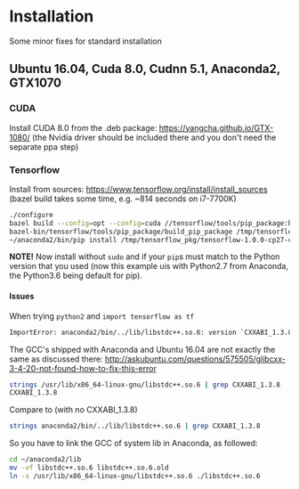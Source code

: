 # Installation

Some minor fixes for standard installation

## Ubuntu 16.04, Cuda 8.0, Cudnn 5.1, Anaconda2, GTX1070

### CUDA

Install CUDA 8.0 from the .deb package: https://yangcha.github.io/GTX-1080/ (the Nvidia driver should be included there and you don't need the separate ppa step)

### Tensorflow

Install from sources:
https://www.tensorflow.org/install/install_sources (bazel build takes some time, e.g. ~814 seconds on i7-7700K)

```bash
./configure 
bazel build --config=opt --config=cuda //tensorflow/tools/pip_package:build_pip_package 
bazel-bin/tensorflow/tools/pip_package/build_pip_package /tmp/tensorflow_pkg
~/anaconda2/bin/pip install /tmp/tensorflow_pkg/tensorflow-1.0.0-cp27-cp27mu-linux_x86_64.whl 
```
**NOTE!** Now install without `sudo` and if your `pip`s must match to the Python version that you used (now this example uis with Python2.7 from Anaconda, the Python3.6 being default for pip).

#### Issues

When trying `python2` and `import tensorflow as tf`

```bash
ImportError: anaconda2/bin/../lib/libstdc++.so.6: version `CXXABI_1.3.8' not found (required by anaconda2/lib/python2.7/site-packages/tensorflow/python/_pywrap_tensorflow.so)
```

The GCC's shipped with Anaconda and Ubuntu 16.04 are not exactly the same as discussed there: http://askubuntu.com/questions/575505/glibcxx-3-4-20-not-found-how-to-fix-this-error

```bash
strings /usr/lib/x86_64-linux-gnu/libstdc++.so.6 | grep CXXABI_1.3.8
CXXABI_1.3.8
```

Compare to (with no CXXABI_1.3.8)

```bash
strings anaconda2/bin/../lib/libstdc++.so.6 | grep CXXABI_1.3.8
```

So you have to link the GCC of system lib in Anaconda, as followed:

```bash
cd ~/anaconda2/lib
mv -vf libstdc++.so.6 libstdc++.so.6.old
ln -s /usr/lib/x86_64-linux-gnu/libstdc++.so.6 ./libstdc++.so.6
```
